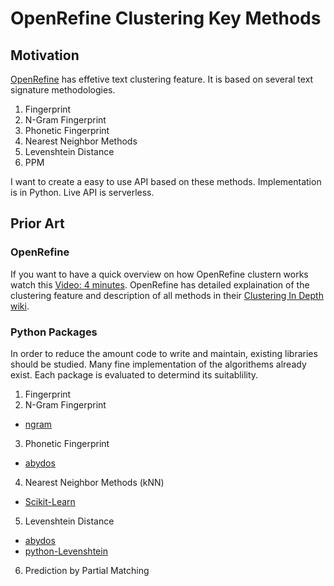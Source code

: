 # OpenRefine Clustering Key Methods

## Motivation

[OpenRefine](http://openrefine.org/) has effetive text clustering feature. It is based on several text signature methodologies.  

1. Fingerprint
2. N-Gram Fingerprint
3. Phonetic Fingerprint
4. Nearest Neighbor Methods
5. Levenshtein Distance
6. PPM

I want to create a easy to use API based on these methods. Implementation is in Python. Live API is serverless.

## Prior Art

### OpenRefine

If you want to have a quick overview on how OpenRefine clustern works watch this [Video: 4 minutes](https://www.youtube.com/watch?v=-aa02-9lf8o). OpenRefine has detailed explaination of the clustering feature and description of all methods in their [Clustering In Depth wiki](https://github.com/OpenRefine/OpenRefine/wiki/Clustering-In-Depth).

### Python Packages

In order to reduce the amount code to write and maintain, existing libraries should be studied. Many fine implementation of the algorithems already exist. Each package is evaluated to determind its suitablility.

1. Fingerprint
2. N-Gram Fingerprint
- [ngram](https://pypi.org/project/ngram/3.2/)

3. Phonetic Fingerprint
- [abydos](https://pypi.org/project/abydos/)

4. Nearest Neighbor Methods (kNN)
- [Scikit-Learn](https://scikit-learn.org/)

5. Levenshtein Distance
- [abydos](https://pypi.org/project/abydos/)
- [python-Levenshtein](https://pypi.org/project/python-Levenshtein/)

6. Prediction by Partial Matching

